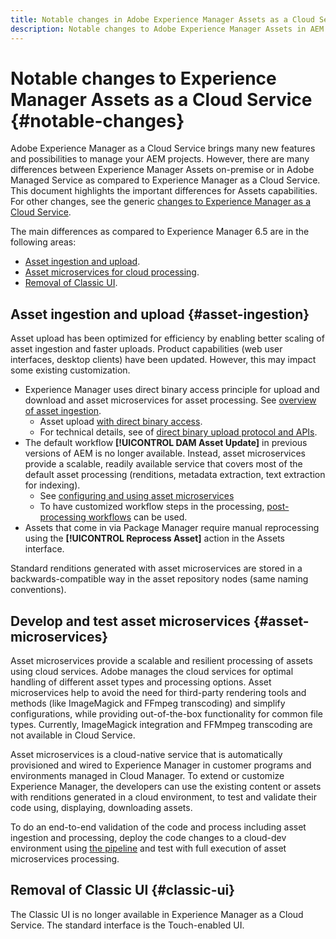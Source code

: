 ```yaml
---
title: Notable changes in Adobe Experience Manager Assets as a Cloud Service
description: Notable changes to Adobe Experience Manager Assets in AEM Cloud Service as compared to Adobe Experience Manager 6.5.
---
```


# Notable changes to Experience Manager Assets as a Cloud Service {#notable-changes}

Adobe Experience Manager as a Cloud Service brings many new features and possibilities to manage your AEM projects. However, there are many differences between Experience Manager Assets on-premise or in Adobe Managed Service as compared to Experience Manager as a Cloud Service. This document highlights the important differences for Assets capabilities. For other changes, see the generic [changes to Experience Manager as a Cloud Service](/help/release-notes/aem-cloud-changes.md).

The main differences as compared to Experience Manager 6.5 are in the following areas:

* [Asset ingestion and upload](#asset-ingestion).
* [Asset microservices for cloud processing](#asset-microservices).
* [Removal of Classic UI](#classic-ui).

## Asset ingestion and upload {#asset-ingestion}

Asset upload has been optimized for efficiency by enabling better scaling of asset ingestion and faster uploads. Product capabilities (web user interfaces, desktop clients) have been updated. However, this may impact some existing customization.

* Experience Manager uses direct binary access principle for upload and download and asset microservices for asset processing. See [overview of asset ingestion](/help/assets/asset-microservices-overview.md).
  * Asset upload [with direct binary access](/help/assets/asset-microservices-overview.md#asset-upload-with-direct-binary-access).
  * For technical details, see  of [direct binary upload protocol and APIs](/help/assets/developer-reference-material-apis.md#overview-binary-upload).
* The default workflow **[!UICONTROL DAM Asset Update]** in previous versions of AEM is no longer available. Instead, asset microservices provide a scalable, readily available service that covers most of the default asset processing (renditions, metadata extraction, text extraction for indexing).
  * See [configuring and using asset microservices](/help/assets/asset-microservices-configure-and-use.md)
  * To have customized workflow steps in the processing, [post-processing workflows](/help/assets/asset-microservices-configure-and-use.md#post-processing-workflows) can be used.
* Assets that come in via Package Manager require manual reprocessing using the **[!UICONTROL Reprocess Asset]** action in the Assets interface.

Standard renditions generated with asset microservices are stored in a backwards-compatible way in the asset repository nodes (same naming conventions).

## Develop and test asset microservices {#asset-microservices}

Asset microservices provide a scalable and resilient processing of assets using cloud services. Adobe manages the cloud services for optimal handling of different asset types and processing options. Asset microservices help to avoid the need for third-party rendering tools and methods (like ImageMagick and FFmpeg transcoding) and simplify configurations, while providing out-of-the-box functionality for common file types. Currently, ImageMagick integration and FFMmpeg transcoding are not available in Cloud Service.

Asset microservices is a cloud-native service that is automatically provisioned and wired to Experience Manager in customer programs and environments managed in Cloud Manager. To extend or customize Experience Manager, the developers can use the existing content or assets with renditions generated in a cloud environment, to test and validate their code using, displaying, downloading assets.

To do an end-to-end validation of the code and process including asset ingestion and processing, deploy the code changes to a cloud-dev environment using [the pipeline](/help/implementing/cloud-manager/configure-pipeline.md) and test with full execution of asset microservices processing.

## Removal of Classic UI {#classic-ui}

The Classic UI is no longer available in Experience Manager as a Cloud Service. The standard interface is the Touch-enabled UI.
